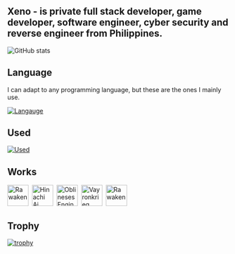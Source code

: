 <!--
**XenoCX/XenoCX** is a ✨ _special_ ✨ repository because its `README.md` (this file) appears on your GitHub profile.

Here are some ideas to get you started:

- 🔭 I’m currently working on ...
- 🌱 I’m currently learning ...
- 👯 I’m looking to collaborate on ...
- 🤔 I’m looking for help with ...
- 💬 Ask me about ...
- 📫 How to reach me: ...
- 😄 Pronouns: ...
- ⚡ Fun fact: ...
-->

## Xeno - is private full stack developer, game developer, software engineer, cyber security and reverse engineer from Philippines.

![GitHub stats](https://github-readme-stats.vercel.app/api?username=XenoCX&show_icons=true&theme=midnight-purple)

## Language
I can adapt to any programming language, but these are the ones I mainly use.

[![Langauge](https://skillicons.dev/icons?i=cs,java,py,html,cpp)]([https://skillicons.dev](https://github.com/XenoCX))

## Used
[![Used](https://skillicons.dev/icons?i=unity,visualstudio,blender,vscode,eclipse,wordpress)]([https://skillicons.dev](https://github.com/XenoCX))

## Works
<a href="https://xeno-gen-projects.itch.io/universation" target="_blank"> <img src="https://img.itch.zone/aW1nLzEzMzY1Mzk2LnBuZw==/original/WF14wR.png" alt="Rawaken" style="width:48px;height:48px;" title="Universation"></a>&nbsp;
<a href="https://xeno-gen-projects.gitbook.io/hinachi-ai/" target="_blank"> <img src="https://img.itch.zone/aW1nLzEwNjE1Nzc3LnBuZw==/original/10QTRA.png" alt="Hinachi Ai" style="width:48px;height:48px;" title="Hinachi Ai"></a>&nbsp;
<a href="https://xeno-gen-projects.gitbook.io/oblinesis-engine/" target="_blank"> <img src="https://img.itch.zone/aW1nLzEzMzcxMjUwLnBuZw==/original/4i3Xjp.png" alt="Oblineses Engine" style="width:48px;height:48px;" title="Oblineses Engine"></a>&nbsp;
<a href="https://xeno-gen-projects.gitbook.io/vayronkrieg/" target="_blank"> <img src="https://img.itch.zone/aW1nLzEwMjAyMjk5LnBuZw==/original/x9Bdi6.png" alt="Vayronkrieg" style="width:48px;height:48px;" title="Varonkrieg"></a>&nbsp;
<a href="https://xeno-gen-projects.itch.io/rawaken" target="_blank"> <img src="https://img.itch.zone/aW1nLzgxMDQzOTMucG5n/original/e61jPK.png" alt="Rawaken" style="width:48px;height:48px;" title="Rawaken"></a>&nbsp;&nbsp;

## Trophy
[![trophy](https://github-profile-trophy.vercel.app/?username=XenoCX&theme=onedark)](https://github.com/XenoCX)
